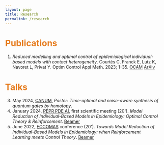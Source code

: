 ```yaml
---
layout: page
title: Research
permalink: /research
---
```


# <span style="color:#e67e22"> Publications </span>

1. *Reduced modelling and optimal control of epidemiological individual-based models with contact heterogeneity*. Courtès C, Franck E, Lutz K, Navoret L, Privat Y. Optim Control Appl Meth. 2023; 1-35. [OCAM](https://onlinelibrary.wiley.com/doi/10.1002/oca.2970) [ArXiv](https://arxiv.org/abs/2205.06539)

# <span style="color:#e67e22"> Talks </span>

3. May 2024, [CANUM](https://canum2024.math.cnrs.fr/en/), *Poster: Time-optimal and noise-aware synthesis of quantum gates by homotopy*. 
2. January 2024, [PEPR PDE AI](https://pde-ai.math.cnrs.fr/events/kickoff_jan_24/), first scientific meeting (20'). *Model Reduction of Individual-Based Models in Epidemiology: Optimal Control Theory & Reinforcement*. [Beamer](https://seafile.unistra.fr/f/347605db6a734080b60e/?dl=1)
1. June 2022, [ECCOMAS](https://www.eccomas2022.org/frontal/ProgSesion.asp?id=58) conference (20'). *Towards Model Reduction of Individual-Based Models in Epidemiology: when Reinforcement Learning meets Control Theory*. [Beamer](https://seafile.unistra.fr/f/1dfbf032e3ff4e95893c/?dl=1)
